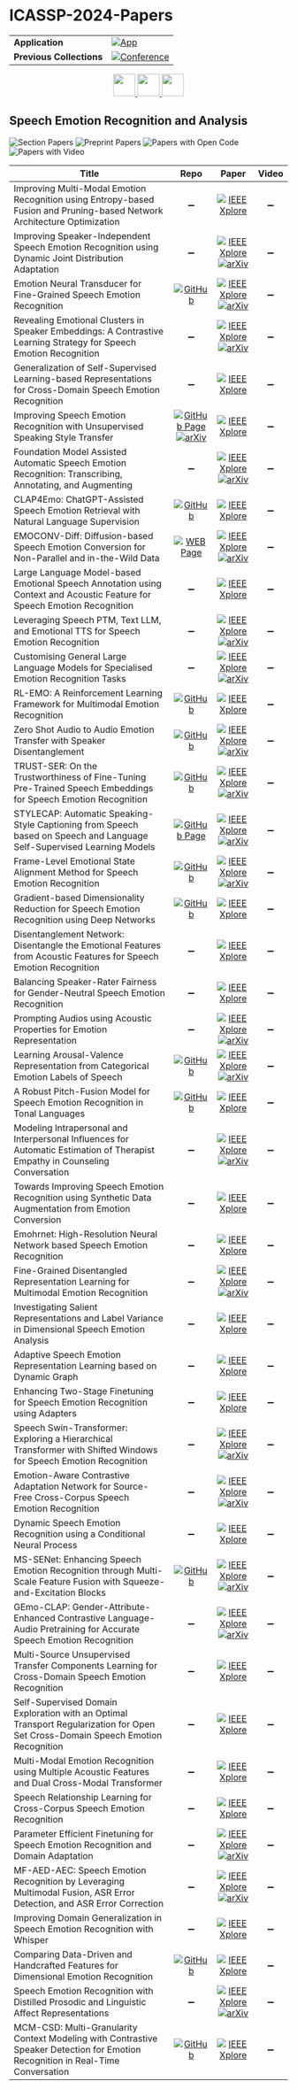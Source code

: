 # ICASSP-2024-Papers

<table>
    <tr>
        <td><strong>Application</strong></td>
        <td>
            <a href="https://huggingface.co/spaces/DmitryRyumin/NewEraAI-Papers" style="float:left;">
                <img src="https://img.shields.io/badge/🤗-NewEraAI--Papers-FFD21F.svg" alt="App" />
            </a>
        </td>
    </tr>
    <tr>
        <td><strong>Previous Collections</strong></td>
        <td>
            <a href="https://github.com/DmitryRyumin/ICASSP-2023-24-Papers/blob/main/README_2023.md">
                <img src="http://img.shields.io/badge/ICASSP-2023-0073AE.svg" alt="Conference">
            </a>
        </td>
    </tr>
</table>

<div align="center">
    <a href="https://github.com/DmitryRyumin/ICASSP-2023-24-Papers/blob/main/sections/2024/main/SPTM-P3.md">
        <img src="https://cdn.jsdelivr.net/gh/DmitryRyumin/NewEraAI-Papers@main/images/left.svg" width="40" alt="" />
    </a>
    <a href="https://github.com/DmitryRyumin/ICASSP-2023-24-Papers/">
        <img src="https://cdn.jsdelivr.net/gh/DmitryRyumin/NewEraAI-Papers@main/images/home.svg" width="40" alt="" />
    </a>
    <a href="https://github.com/DmitryRyumin/ICASSP-2023-24-Papers/blob/main/sections/2024/main/MLSP-L4.md">
        <img src="https://cdn.jsdelivr.net/gh/DmitryRyumin/NewEraAI-Papers@main/images/right.svg" width="40" alt="" />
    </a>
</div>

## Speech Emotion Recognition and Analysis

![Section Papers](https://img.shields.io/badge/Section%20Papers-45-42BA16) ![Preprint Papers](https://img.shields.io/badge/Preprint%20Papers-0-b31b1b) ![Papers with Open Code](https://img.shields.io/badge/Papers%20with%20Open%20Code-0-1D7FBF) ![Papers with Video](https://img.shields.io/badge/Papers%20with%20Video-0-FF0000)

| **Title** | **Repo** | **Paper** | **Video** |
|-----------|:--------:|:---------:|:---------:|
| Improving Multi-Modal Emotion Recognition using Entropy-based Fusion and Pruning-based Network Architecture Optimization | :heavy_minus_sign: | [![IEEE Xplore](https://img.shields.io/badge/IEEE-10447231-E4A42C.svg)](https://ieeexplore.ieee.org/document/10447231) | :heavy_minus_sign: |
| Improving Speaker-Independent Speech Emotion Recognition using Dynamic Joint Distribution Adaptation | :heavy_minus_sign: | [![IEEE Xplore](https://img.shields.io/badge/IEEE-10447452-E4A42C.svg)](https://ieeexplore.ieee.org/document/10447452) <br /> [![arXiv](https://img.shields.io/badge/arXiv-2401.09752-b31b1b.svg)](https://arxiv.org/abs/2401.09752) | :heavy_minus_sign: |
| Emotion Neural Transducer for Fine-Grained Speech Emotion Recognition | [![GitHub](https://img.shields.io/github/stars/ECNU-Cross-Innovation-Lab/ENT?style=flat)](https://github.com/ECNU-Cross-Innovation-Lab/ENT) | [![IEEE Xplore](https://img.shields.io/badge/IEEE-10446974-E4A42C.svg)](https://ieeexplore.ieee.org/document/10446974) <br /> [![arXiv](https://img.shields.io/badge/arXiv-2403.19224-b31b1b.svg)](https://arxiv.org/abs/2403.19224) | :heavy_minus_sign: |
| Revealing Emotional Clusters in Speaker Embeddings: A Contrastive Learning Strategy for Speech Emotion Recognition | :heavy_minus_sign: | [![IEEE Xplore](https://img.shields.io/badge/IEEE-10447060-E4A42C.svg)](https://ieeexplore.ieee.org/document/10447060) <br /> [![arXiv](https://img.shields.io/badge/arXiv-2401.11017-b31b1b.svg)](https://arxiv.org/abs/2401.11017) | :heavy_minus_sign: |
| Generalization of Self-Supervised Learning-based Representations for Cross-Domain Speech Emotion Recognition | :heavy_minus_sign: | [![IEEE Xplore](https://img.shields.io/badge/IEEE-10447678-E4A42C.svg)](https://ieeexplore.ieee.org/document/10447678) | :heavy_minus_sign: |
| Improving Speech Emotion Recognition with Unsupervised Speaking Style Transfer | [![GitHub Page](https://img.shields.io/badge/GitHub-Page-159957.svg)](https://leyuanqu.github.io/EmoAug/) <br /> [![arXiv](https://img.shields.io/badge/arXiv-2211.08843-b31b1b.svg)](https://arxiv.org/abs/2211.08843) | [![IEEE Xplore](https://img.shields.io/badge/IEEE-10446186-E4A42C.svg)](https://ieeexplore.ieee.org/document/10446186) | :heavy_minus_sign: |
| Foundation Model Assisted Automatic Speech Emotion Recognition: Transcribing, Annotating, and Augmenting | :heavy_minus_sign: | [![IEEE Xplore](https://img.shields.io/badge/IEEE-10448130-E4A42C.svg)](https://ieeexplore.ieee.org/document/10448130) <br /> [![arXiv](https://img.shields.io/badge/arXiv-2309.08108-b31b1b.svg)](https://arxiv.org/abs/2309.08108) | :heavy_minus_sign: |
| CLAP4Emo: ChatGPT-Assisted Speech Emotion Retrieval with Natural Language Supervision | [![GitHub](https://img.shields.io/github/stars/boschresearch/soundsee-emo-caps?style=flat)](https://github.com/boschresearch/soundsee-emo-caps) | [![IEEE Xplore](https://img.shields.io/badge/IEEE-10447102-E4A42C.svg)](https://ieeexplore.ieee.org/document/10447102) | :heavy_minus_sign: |
| EMOCONV-Diff: Diffusion-based Speech Emotion Conversion for Non-Parallel and in-the-Wild Data | [![WEB Page](https://img.shields.io/badge/WEB-Page-159957.svg)](https://www.inf.uni-hamburg.de/en/inst/ab/sp/publications/icassp23-emoconvdiff.html) | [![IEEE Xplore](https://img.shields.io/badge/IEEE-10447372-E4A42C.svg)](https://ieeexplore.ieee.org/document/10447372) <br /> [![arXiv](https://img.shields.io/badge/arXiv-2309.07828-b31b1b.svg)](https://arxiv.org/abs/2309.07828) | :heavy_minus_sign: |
| Large Language Model-based Emotional Speech Annotation using Context and Acoustic Feature for Speech Emotion Recognition | :heavy_minus_sign: | [![IEEE Xplore](https://img.shields.io/badge/IEEE-10448316-E4A42C.svg)](https://ieeexplore.ieee.org/document/10448316) | :heavy_minus_sign: |
| Leveraging Speech PTM, Text LLM, and Emotional TTS for Speech Emotion Recognition | :heavy_minus_sign: | [![IEEE Xplore](https://img.shields.io/badge/IEEE-10445906-E4A42C.svg)](https://ieeexplore.ieee.org/document/10445906) <br /> [![arXiv](https://img.shields.io/badge/arXiv-2309.10294-b31b1b.svg)](https://arxiv.org/abs/2309.10294) | :heavy_minus_sign: |
| Customising General Large Language Models for Specialised Emotion Recognition Tasks | :heavy_minus_sign: | [![IEEE Xplore](https://img.shields.io/badge/IEEE-10447044-E4A42C.svg)](https://ieeexplore.ieee.org/document/10447044) <br /> [![arXiv](https://img.shields.io/badge/arXiv-2310.14225-b31b1b.svg)](https://arxiv.org/abs/2310.14225) | :heavy_minus_sign: |
| RL-EMO: A Reinforcement Learning Framework for Multimodal Emotion Recognition | [![GitHub](https://img.shields.io/github/stars/zyh9929/RL-EMO?style=flat)](https://github.com/zyh9929/RL-EMO) | [![IEEE Xplore](https://img.shields.io/badge/IEEE-10446459-E4A42C.svg)](https://ieeexplore.ieee.org/document/10446459) | :heavy_minus_sign: |
| Zero Shot Audio to Audio Emotion Transfer with Speaker Disentanglement | [![GitHub](https://img.shields.io/github/stars/iiscleap/ZEST?style=flat)](https://github.com/iiscleap/ZEST) | [![IEEE Xplore](https://img.shields.io/badge/IEEE-10445962-E4A42C.svg)](https://ieeexplore.ieee.org/document/10445962) <br /> [![arXiv](https://img.shields.io/badge/arXiv-2401.04511-b31b1b.svg)](https://arxiv.org/abs/2401.04511) | :heavy_minus_sign: |
| TRUST-SER: On the Trustworthiness of Fine-Tuning Pre-Trained Speech Embeddings for Speech Emotion Recognition | [![GitHub](https://img.shields.io/github/stars/usc-sail/trust-ser?style=flat)](https://github.com/usc-sail/trust-ser) | [![IEEE Xplore](https://img.shields.io/badge/IEEE-10446616-E4A42C.svg)](https://ieeexplore.ieee.org/document/10446616) <br /> [![arXiv](https://img.shields.io/badge/arXiv-2305.11229-b31b1b.svg)](https://arxiv.org/abs/2305.11229) | :heavy_minus_sign: |
| STYLECAP: Automatic Speaking-Style Captioning from Speech based on Speech and Language Self-Supervised Learning Models | [![GitHub Page](https://img.shields.io/badge/GitHub-Page-159957.svg)](https://ntt-hilab-gensp.github.io/icassp2024stylecap/) | [![IEEE Xplore](https://img.shields.io/badge/IEEE-10445977-E4A42C.svg)](https://ieeexplore.ieee.org/document/10445977) <br /> [![arXiv](https://img.shields.io/badge/arXiv-2311.16509-b31b1b.svg)](https://arxiv.org/abs/2311.16509) | :heavy_minus_sign: |
| Frame-Level Emotional State Alignment Method for Speech Emotion Recognition | [![GitHub](https://img.shields.io/github/stars/ASolitaryMan/HFLEA?style=flat)](https://github.com/ASolitaryMan/HFLEA) | [![IEEE Xplore](https://img.shields.io/badge/IEEE-10446812-E4A42C.svg)](https://ieeexplore.ieee.org/document/10446812) <br /> [![arXiv](https://img.shields.io/badge/arXiv-2312.16383-b31b1b.svg)](https://arxiv.org/abs/2312.16383) | :heavy_minus_sign: |
| Gradient-based Dimensionality Reduction for Speech Emotion Recognition using Deep Networks | [![GitHub](https://img.shields.io/github/stars/hxwangnus/Grad-based-Dim-Red-for-SER?style=flat)](https://github.com/hxwangnus/Grad-based-Dim-Red-for-SER) | [![IEEE Xplore](https://img.shields.io/badge/IEEE-10447616-E4A42C.svg)](https://ieeexplore.ieee.org/document/10447616) | :heavy_minus_sign: |
| Disentanglement Network: Disentangle the Emotional Features from Acoustic Features for Speech Emotion Recognition | :heavy_minus_sign: | [![IEEE Xplore](https://img.shields.io/badge/IEEE-10448044-E4A42C.svg)](https://ieeexplore.ieee.org/document/10448044) | :heavy_minus_sign: |
| Balancing Speaker-Rater Fairness for Gender-Neutral Speech Emotion Recognition | :heavy_minus_sign: | [![IEEE Xplore](https://img.shields.io/badge/IEEE-10447167-E4A42C.svg)](https://ieeexplore.ieee.org/document/10447167) | :heavy_minus_sign: |
| Prompting Audios using Acoustic Properties for Emotion Representation | :heavy_minus_sign: | [![IEEE Xplore](https://img.shields.io/badge/IEEE-10448213-E4A42C.svg)](https://ieeexplore.ieee.org/document/10448213) <br /> [![arXiv](https://img.shields.io/badge/arXiv-2310.02298-b31b1b.svg)](https://arxiv.org/abs/2310.02298) | :heavy_minus_sign: |
| Learning Arousal-Valence Representation from Categorical Emotion Labels of Speech | [![GitHub](https://img.shields.io/github/stars/ETZET/SpeechEmotionAVLearning?style=flat)](https://github.com/ETZET/SpeechEmotionAVLearning) | [![IEEE Xplore](https://img.shields.io/badge/IEEE-10445890-E4A42C.svg)](https://ieeexplore.ieee.org/document/10445890) <br /> [![arXiv](https://img.shields.io/badge/arXiv-2311.14816-b31b1b.svg)](https://arxiv.org/abs/2311.14816) | :heavy_minus_sign: |
| A Robust Pitch-Fusion Model for Speech Emotion Recognition in Tonal Languages | [![GitHub](https://img.shields.io/github/stars/thanhpv2102/ViSEC?style=flat)](https://github.com/thanhpv2102/ViSEC) | [![IEEE Xplore](https://img.shields.io/badge/IEEE-10448373-E4A42C.svg)](https://ieeexplore.ieee.org/document/10448373) | :heavy_minus_sign: |
| Modeling Intrapersonal and Interpersonal Influences for Automatic Estimation of Therapist Empathy in Counseling Conversation | :heavy_minus_sign: | [![IEEE Xplore](https://img.shields.io/badge/IEEE-10447426-E4A42C.svg)](https://ieeexplore.ieee.org/document/10447426) <br /> [![arXiv](https://img.shields.io/badge/arXiv-2310.14178-b31b1b.svg)](https://arxiv.org/abs/2310.14178) | :heavy_minus_sign: |
| Towards Improving Speech Emotion Recognition using Synthetic Data Augmentation from Emotion Conversion | :heavy_minus_sign: | [![IEEE Xplore](https://img.shields.io/badge/IEEE-10445740-E4A42C.svg)](https://ieeexplore.ieee.org/document/10445740) | :heavy_minus_sign: |
| Emohrnet: High-Resolution Neural Network based Speech Emotion Recognition | :heavy_minus_sign: | [![IEEE Xplore](https://img.shields.io/badge/IEEE-10446976-E4A42C.svg)](https://ieeexplore.ieee.org/document/10446976) | :heavy_minus_sign: |
| Fine-Grained Disentangled Representation Learning for Multimodal Emotion Recognition | :heavy_minus_sign: | [![IEEE Xplore](https://img.shields.io/badge/IEEE-10447667-E4A42C.svg)](https://ieeexplore.ieee.org/document/10447667) <br /> [![arXiv](https://img.shields.io/badge/arXiv-2312.13567-b31b1b.svg)](https://arxiv.org/abs/2312.13567) | :heavy_minus_sign: |
| Investigating Salient Representations and Label Variance in Dimensional Speech Emotion Analysis | :heavy_minus_sign: | [![IEEE Xplore](https://img.shields.io/badge/IEEE-10446606-E4A42C.svg)](https://ieeexplore.ieee.org/document/10446606) | :heavy_minus_sign: |
| Adaptive Speech Emotion Representation Learning based on Dynamic Graph | :heavy_minus_sign: | [![IEEE Xplore](https://img.shields.io/badge/IEEE-10447829-E4A42C.svg)](https://ieeexplore.ieee.org/document/10447829) | :heavy_minus_sign: |
| Enhancing Two-Stage Finetuning for Speech Emotion Recognition using Adapters | :heavy_minus_sign: | [![IEEE Xplore](https://img.shields.io/badge/IEEE-10446645-E4A42C.svg)](https://ieeexplore.ieee.org/document/10446645) | :heavy_minus_sign: |
| Speech Swin-Transformer: Exploring a Hierarchical Transformer with Shifted Windows for Speech Emotion Recognition | :heavy_minus_sign: | [![IEEE Xplore](https://img.shields.io/badge/IEEE-10447726-E4A42C.svg)](https://ieeexplore.ieee.org/document/10447726) <br /> [![arXiv](https://img.shields.io/badge/arXiv-2401.10536-b31b1b.svg)](https://arxiv.org/abs/2401.10536) | :heavy_minus_sign: |
| Emotion-Aware Contrastive Adaptation Network for Source-Free Cross-Corpus Speech Emotion Recognition | :heavy_minus_sign: | [![IEEE Xplore](https://img.shields.io/badge/IEEE-10446541-E4A42C.svg)](https://ieeexplore.ieee.org/document/10446541) <br /> [![arXiv](https://img.shields.io/badge/arXiv-2401.12925-b31b1b.svg)](https://arxiv.org/abs/2401.12925) | :heavy_minus_sign: |
| Dynamic Speech Emotion Recognition using a Conditional Neural Process | :heavy_minus_sign: | [![IEEE Xplore](https://img.shields.io/badge/IEEE-10447805-E4A42C.svg)](https://ieeexplore.ieee.org/document/10447805) | :heavy_minus_sign: |
| MS-SENet: Enhancing Speech Emotion Recognition through Multi-Scale Feature Fusion with Squeeze-and-Excitation Blocks | [![GitHub](https://img.shields.io/github/stars/MengboLi/MS-SENet?style=flat)](https://github.com/MengboLi/MS-SENet) | [![IEEE Xplore](https://img.shields.io/badge/IEEE-10447232-E4A42C.svg)](https://ieeexplore.ieee.org/document/10447232) <br /> [![arXiv](https://img.shields.io/badge/arXiv-2312.11974-b31b1b.svg)](https://arxiv.org/abs/2312.11974) | :heavy_minus_sign: |
| GEmo-CLAP: Gender-Attribute-Enhanced Contrastive Language-Audio Pretraining for Accurate Speech Emotion Recognition | :heavy_minus_sign: | [![IEEE Xplore](https://img.shields.io/badge/IEEE-10448394-E4A42C.svg)](https://ieeexplore.ieee.org/document/10448394) <br /> [![arXiv](https://img.shields.io/badge/arXiv-2306.07848-b31b1b.svg)](https://arxiv.org/abs/2306.07848) | :heavy_minus_sign: |
| Multi-Source Unsupervised Transfer Components Learning for Cross-Domain Speech Emotion Recognition | :heavy_minus_sign: | [![IEEE Xplore](https://img.shields.io/badge/IEEE-10446499-E4A42C.svg)](https://ieeexplore.ieee.org/document/10446499) | :heavy_minus_sign: |
| Self-Supervised Domain Exploration with an Optimal Transport Regularization for Open Set Cross-Domain Speech Emotion Recognition | :heavy_minus_sign: | [![IEEE Xplore](https://img.shields.io/badge/IEEE-10447482-E4A42C.svg)](https://ieeexplore.ieee.org/document/10447482) | :heavy_minus_sign: |
| Multi-Modal Emotion Recognition using Multiple Acoustic Features and Dual Cross-Modal Transformer | :heavy_minus_sign: | [![IEEE Xplore](https://img.shields.io/badge/IEEE-10447830-E4A42C.svg)](https://ieeexplore.ieee.org/document/10447830) | :heavy_minus_sign: |
| Speech Relationship Learning for Cross-Corpus Speech Emotion Recognition | :heavy_minus_sign: | [![IEEE Xplore](https://img.shields.io/badge/IEEE-10446440-E4A42C.svg)](https://ieeexplore.ieee.org/document/10446440) | :heavy_minus_sign: |
| Parameter Efficient Finetuning for Speech Emotion Recognition and Domain Adaptation | :heavy_minus_sign: | [![IEEE Xplore](https://img.shields.io/badge/IEEE-10446272-E4A42C.svg)](https://ieeexplore.ieee.org/document/10446272) <br /> [![arXiv](https://img.shields.io/badge/arXiv-2402.11747-b31b1b.svg)](https://arxiv.org/abs/2402.11747) | :heavy_minus_sign: |
| MF-AED-AEC: Speech Emotion Recognition by Leveraging Multimodal Fusion, ASR Error Detection, and ASR Error Correction | :heavy_minus_sign: | [![IEEE Xplore](https://img.shields.io/badge/IEEE-10446548-E4A42C.svg)](https://ieeexplore.ieee.org/document/10446548) <br /> [![arXiv](https://img.shields.io/badge/arXiv-2401.13260-b31b1b.svg)](https://arxiv.org/abs/2401.13260) | :heavy_minus_sign: |
| Improving Domain Generalization in Speech Emotion Recognition with Whisper | :heavy_minus_sign: | [![IEEE Xplore](https://img.shields.io/badge/IEEE-10446997-E4A42C.svg)](https://ieeexplore.ieee.org/document/10446997) | :heavy_minus_sign: |
| Comparing Data-Driven and Handcrafted Features for Dimensional Emotion Recognition | [![GitHub](https://img.shields.io/github/stars/idiap/ICASSP24_Dim_SER?style=flat)](https://github.com/idiap/ICASSP24_Dim_SER) | [![IEEE Xplore](https://img.shields.io/badge/IEEE-10446134-E4A42C.svg)](https://ieeexplore.ieee.org/document/10446134) | :heavy_minus_sign: |
| Speech Emotion Recognition with Distilled Prosodic and Linguistic Affect Representations | :heavy_minus_sign: | [![IEEE Xplore](https://img.shields.io/badge/IEEE-10448505-E4A42C.svg)](https://ieeexplore.ieee.org/document/10448505) <br /> [![arXiv](https://img.shields.io/badge/arXiv-2309.04849-b31b1b.svg)](https://arxiv.org/abs/2309.04849) | :heavy_minus_sign: |
| MCM-CSD: Multi-Granularity Context Modeling with Contrastive Speaker Detection for Emotion Recognition in Real-Time Conversation | [![GitHub](https://img.shields.io/github/stars/WHOISJENNY/MCM-CSD?style=flat)](https://github.com/WHOISJENNY/MCM-CSD) | [![IEEE Xplore](https://img.shields.io/badge/IEEE-10446410-E4A42C.svg)](https://ieeexplore.ieee.org/document/10446410) | :heavy_minus_sign: |
